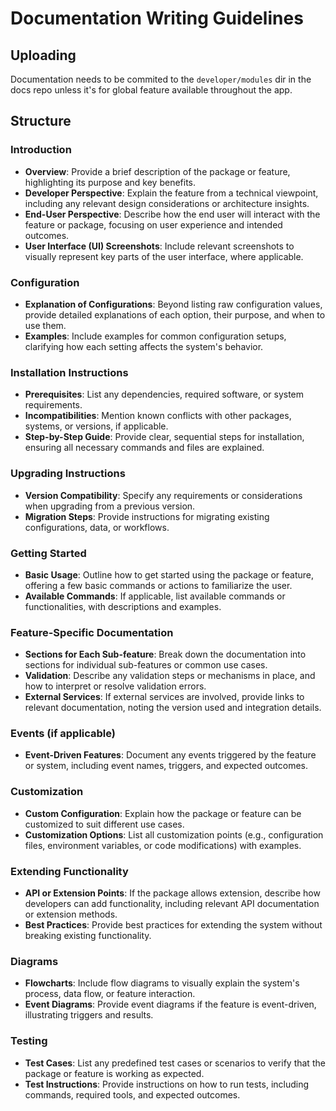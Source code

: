# Documentation Writing Guidelines

## Uploading

Documentation needs to be commited to the `developer/modules` dir in the docs repo unless it's for global feature available throughout the app.

## Structure

### Introduction

- **Overview**: Provide a brief description of the package or feature, highlighting its purpose and key benefits.
- **Developer Perspective**: Explain the feature from a technical viewpoint, including any relevant design considerations or architecture insights.
- **End-User Perspective**: Describe how the end user will interact with the feature or package, focusing on user experience and intended outcomes.
- **User Interface (UI) Screenshots**: Include relevant screenshots to visually represent key parts of the user interface, where applicable.

### Configuration

- **Explanation of Configurations**: Beyond listing raw configuration values, provide detailed explanations of each option, their purpose, and when to use them.
- **Examples**: Include examples for common configuration setups, clarifying how each setting affects the system's behavior.

### Installation Instructions

- **Prerequisites**: List any dependencies, required software, or system requirements.
- **Incompatibilities**: Mention known conflicts with other packages, systems, or versions, if applicable.
- **Step-by-Step Guide**: Provide clear, sequential steps for installation, ensuring all necessary commands and files are explained.

### Upgrading Instructions

- **Version Compatibility**: Specify any requirements or considerations when upgrading from a previous version.
- **Migration Steps**: Provide instructions for migrating existing configurations, data, or workflows.

### Getting Started

- **Basic Usage**: Outline how to get started using the package or feature, offering a few basic commands or actions to familiarize the user.
- **Available Commands**: If applicable, list available commands or functionalities, with descriptions and examples.

### Feature-Specific Documentation

- **Sections for Each Sub-feature**: Break down the documentation into sections for individual sub-features or common use cases.
- **Validation**: Describe any validation steps or mechanisms in place, and how to interpret or resolve validation errors.
- **External Services**: If external services are involved, provide links to relevant documentation, noting the version used and integration details.

### Events (if applicable)

- **Event-Driven Features**: Document any events triggered by the feature or system, including event names, triggers, and expected outcomes.

### Customization

- **Custom Configuration**: Explain how the package or feature can be customized to suit different use cases.
- **Customization Options**: List all customization points (e.g., configuration files, environment variables, or code modifications) with examples.

### Extending Functionality

- **API or Extension Points**: If the package allows extension, describe how developers can add functionality, including relevant API documentation or extension methods.
- **Best Practices**: Provide best practices for extending the system without breaking existing functionality.

### Diagrams

- **Flowcharts**: Include flow diagrams to visually explain the system's process, data flow, or feature interaction.
- **Event Diagrams**: Provide event diagrams if the feature is event-driven, illustrating triggers and results.

### Testing

- **Test Cases**: List any predefined test cases or scenarios to verify that the package or feature is working as expected.
- **Test Instructions**: Provide instructions on how to run tests, including commands, required tools, and expected outcomes.
